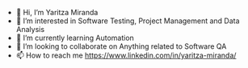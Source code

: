 - 👋 Hi, I’m Yaritza Miranda
- 👀 I’m interested in Software Testing, Project Management and Data Analysis
- 🌱 I’m currently learning Automation
- 💞️ I’m looking to collaborate on Anything related to Software QA
- 📫 How to reach me https://www.linkedin.com/in/yaritza-miranda/

<!---
ymiranda1095/ymiranda1095 is a ✨ special ✨ repository because its `README.md` (this file) appears on your GitHub profile.
You can click the Preview link to take a look at your changes.
--->
